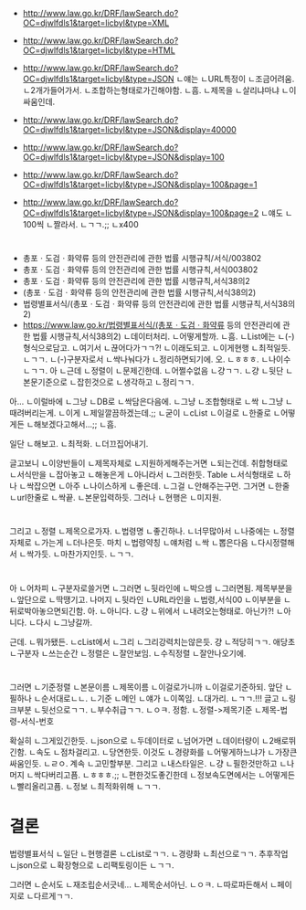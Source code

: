 

- http://www.law.go.kr/DRF/lawSearch.do?OC=djwlfdls1&target=licbyl&type=XML
- http://www.law.go.kr/DRF/lawSearch.do?OC=djwlfdls1&target=licbyl&type=HTML
- http://www.law.go.kr/DRF/lawSearch.do?OC=djwlfdls1&target=licbyl&type=JSON
ㄴ얘는
ㄴURL특정이
ㄴ조금어려움.
ㄴ2개가들어가서.
ㄴ조합하는형태로가긴해야함.
ㄴ흠.
ㄴ제목을
ㄴ살리냐마냐
ㄴ이싸움인데.

- http://www.law.go.kr/DRF/lawSearch.do?OC=djwlfdls1&target=licbyl&type=JSON&display=40000
- http://www.law.go.kr/DRF/lawSearch.do?OC=djwlfdls1&target=licbyl&type=JSON&display=100
- http://www.law.go.kr/DRF/lawSearch.do?OC=djwlfdls1&target=licbyl&type=JSON&display=100&page=1
- http://www.law.go.kr/DRF/lawSearch.do?OC=djwlfdls1&target=licbyl&type=JSON&display=100&page=2
ㄴ얘도
ㄴ100씩
ㄴ짤라서.
ㄴㄱㄱ.;;
ㄴx400




#
- 총포ㆍ도검ㆍ화약류 등의 안전관리에 관한 법률 시행규칙/서식/003802
- 총포ㆍ도검ㆍ화약류 등의 안전관리에 관한 법률 시행규칙,서식003802
- 총포ㆍ도검ㆍ화약류 등의 안전관리에 관한 법률 시행규칙,서식38의2
- (총포ㆍ도검ㆍ화약류 등의 안전관리에 관한 법률 시행규칙,서식38의2)
- 법령별표서식/(총포ㆍ도검ㆍ화약류 등의 안전관리에 관한 법률 시행규칙,서식38의2)
- https://www.law.go.kr/법령별표서식/(총포ㆍ도검ㆍ화약류 등의 안전관리에 관한 법률 시행규칙,서식38의2)
ㄴ데이터처리.
ㄴ어떻게할까.
ㄴ흠.
ㄴList에는
ㄴ(-)형식으로담고.
ㄴ여기서
ㄴ끊어다가ㄱㄱ?!
ㄴ이래도되고.
ㄴ이게현행
ㄴ최적일듯.
ㄴㄱㄱ.
ㄴ(-)구분자로서
ㄴ싹나눠다가
ㄴ정리하면되기에.
오.
ㄴㅎㅎㅎ.
ㄴ나이수
ㄴㄱㄱ.
아
ㄴ근데
ㄴ정렬이
ㄴ문제긴한데.
ㄴ어쩔수없음
ㄴ걍ㄱㄱ.
ㄴ걍
ㄴ뒷단
ㄴ본문기준으로
ㄴ잡힌것으로
ㄴ생각하고
ㄴ정리ㄱㄱ.

아...
ㄴ이럴바에
ㄴ그냥
ㄴDB로
ㄴ싹담은다음에.
ㄴ그냥
ㄴ조합형태로
ㄴ싹
ㄴ그냥
ㄴ때려버리는게.
ㄴ이게
ㄴ제일깔끔하겠는데.;;
ㄴ굳이
ㄴcList
ㄴ이걸로
ㄴ한줄로
ㄴ어떻게든
ㄴ해보겠다고해서...;;
ㄴ흠.

일단
ㄴ해보고.
ㄴ최적화.
ㄴ더끄집어내기.


글고보니
ㄴ이양반들이
ㄴ제목자체로
ㄴ지원하게해주는거면
ㄴ되는건데.
취합형태로
ㄴ서식만을
ㄴ잡아놓고
ㄴ해놓은게
ㄴ아니라서
ㄴ그러한듯.
Table
ㄴ서식형태로
ㄴ하나
ㄴ싹잡으면
ㄴ아주
ㄴ나이스하게
ㄴ좋은데.
ㄴ그걸
ㄴ안해주는구먼.
그거면
ㄴ한줄
ㄴurl한줄로
ㄴ싹끝.
ㄴ본문입력하듯.
그러나
ㄴ현행은
ㄴ미지원.

#
그리고
ㄴ정렬
ㄴ제목으로가자.
ㄴ법령명
ㄴ좋긴하나.
ㄴ너무많아서
ㄴ나중에는
ㄴ정렬자체로
ㄴ가는게
ㄴ더나은듯.
마치
ㄴ법령약칭
ㄴ얘처럼
ㄴ싹
ㄴ뽑은다음
ㄴ다시정렬해서
ㄴ싹가듯.
ㄴ마찬가지인듯.
ㄴㄱㄱ.
#
아
ㄴ어차피
ㄴ구분자로쓸거면
ㄴ그러면
ㄴ뒷라인에
ㄴ박으셈
ㄴ그러면됨.
제목부분을
ㄴ앞단으로
ㄴ딱땡기고.
나머지
ㄴ뒷라인
ㄴURL라인을
ㄴ법령,서식00
ㄴ이부분을
ㄴ뒤로박아놓으면되긴함.
아.
ㄴ아니다.
ㄴ걍
ㄴ위에서
ㄴ내려오는형태로.
아닌가?!
ㄴ아니다.
ㄴ다시
ㄴ그냥갈까.

근데.
ㄴ뭐가됐든.
ㄴcList에서
ㄴ그리
ㄴ그리강력치는않은듯.
걍
ㄴ적당히ㄱㄱ.
애당초
ㄴ구분자
ㄴ쓰는순간
ㄴ정렬은
ㄴ잘안보임.
ㄴ수직정렬
ㄴ잘안나오기에.
#
그러면
ㄴ기준정렬
ㄴ본문이름
ㄴ제목이름
ㄴ이걸로가니까
ㄴ이걸로기준하되.
앞단
ㄴ필하나
ㄴ순서대로ㄴㄴ.
ㄴ기준
ㄴ메인
ㄴ얘가
ㄴ이쪽임.
ㄴ대가리.
ㄴㄱㄱ.!!!
글고
ㄴ링크부분
ㄴ뒷선으로ㄱㄱ.
ㄴ부수취급ㄱㄱ.
ㄴㅇㅋ.
정함.
ㄴ정렬->제목기준
ㄴ제목-법령-서식-번호


확실히
ㄴ그게있긴한듯.
ㄴjson으로
ㄴ두데이터로
ㄴ넘어가면
ㄴ데이터량이
ㄴ2배로뛰긴함.
ㄴ속도
ㄴ점차걸리고.
ㄴ당연한듯.
이것도
ㄴ경량화를
ㄴ어떻게하느냐가
ㄴ가장큰싸움인듯.
ㄴㄹㅇ.
계속
ㄴ고민할부분.
그리고
ㄴ내스타일은.
ㄴ걍
ㄴ필한것만하고
ㄴ나머지
ㄴ싹다버리고픔.
ㄴㅎㅎㅎ.;;
ㄴ편한것도좋긴한데
ㄴ정보속도면에서는
ㄴ어떻게든
ㄴ빨리올리고픔.
ㄴ정보
ㄴ최적화위해
ㄴㄱㄱ.


# 결론
법령별표서식
ㄴ일단
ㄴ현행결론
ㄴcList로ㄱㄱ.
ㄴ경량화
ㄴ최선으로ㄱㄱ.
추후작업
ㄴjson으로
ㄴ확장형으로
ㄴ리팩토링이든
ㄴㄱㄱ.

그러면
ㄴ순서도
ㄴ재조립순서긋네...
ㄴ제목순서아닌.
ㄴㅇㅋ.
ㄴ따로파든해서
ㄴ페이지로
ㄴ다르게ㄱㄱ.